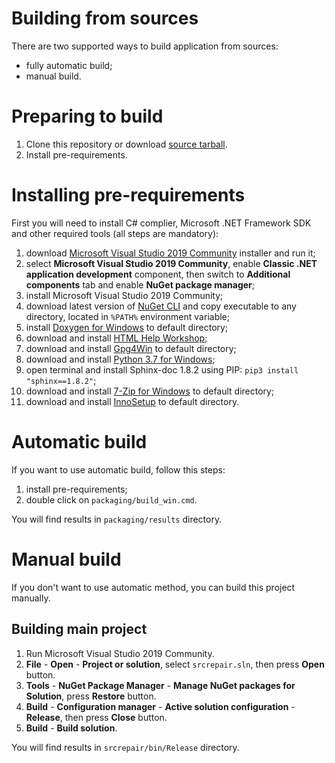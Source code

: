 # Building from sources

There are two supported ways to build application from sources:

  * fully automatic build;
  * manual build.

# Preparing to build

  1. Clone this repository or download [source tarball](https://github.com/xvitaly/srcrepair/releases).
  2. Install pre-requirements.

# Installing pre-requirements

First you will need to install C# complier, Microsoft .NET Framework SDK and other required tools (all steps are mandatory):

  1. download [Microsoft Visual Studio 2019 Community](https://visualstudio.microsoft.com/vs/community/) installer and run it;
  2. select **Microsoft Visual Studio 2019 Community**, enable **Classic .NET application development** component, then switch to **Additional components** tab and enable **NuGet package manager**;
  3. install Microsoft Visual Studio 2019 Community;
  4. download latest version of [NuGet CLI](https://www.nuget.org/downloads) and copy executable to any directory, located in `%PATH%` environment variable;
  5. install [Doxygen for Windows](http://www.doxygen.nl/download.html) to default directory;
  6. download and install [HTML Help Workshop](https://www.microsoft.com/en-us/download/details.aspx?id=21138);
  7. download and install [Gpg4Win](https://www.gpg4win.org/) to default directory;
  8. download and install [Python 3.7 for Windows](https://www.python.org/downloads/windows/);
  9. open terminal and install Sphinx-doc 1.8.2 using PIP: `pip3 install "sphinx==1.8.2"`;
  10. download and install [7-Zip for Windows](https://www.7-zip.org/download.html) to default directory;
  11. download and install [InnoSetup](http://www.jrsoftware.org/isdl.php) to default directory.

# Automatic build

If you want to use automatic build, follow this steps:

  1. install pre-requirements;
  2. double click on `packaging/build_win.cmd`.

You will find results in `packaging/results` directory.

# Manual build

If you don't want to use automatic method, you can build this project manually.

## Building main project

  1. Run Microsoft Visual Studio 2019 Community.
  2. **File** - **Open** - **Project or solution**, select `srcrepair.sln`, then press **Open** button.
  3. **Tools** - **NuGet Package Manager** - **Manage NuGet packages for Solution**, press **Restore** button.
  4. **Build** - **Configuration manager** - **Active solution configuration** - **Release**, then press **Close** button.
  5. **Build** - **Build solution**.

You will find results in `srcrepair/bin/Release` directory.
